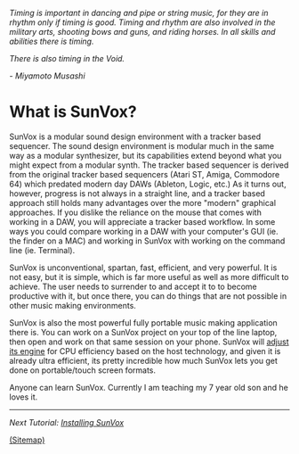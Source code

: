 _Timing is important in dancing and pipe or string music, for they are in rhythm only
if timing is good. Timing and rhythm are also involved in the military arts, shooting bows
and guns, and riding horses. In all skills and abilities there is timing._

_There is also timing in the Void._

_- Miyamoto Musashi_

# What is SunVox?

SunVox is a modular sound design environment with a tracker based sequencer. The sound design environment is modular much in the same way as a modular synthesizer, but its capabilities extend beyond what you might expect from a modular synth. The tracker based sequencer is derived from the original tracker based sequencers (Atari ST, Amiga, Commodore 64) which predated modern day DAWs (Ableton, Logic, etc.) As it turns out, however, progress is not always in a straight line, and a tracker based approach still holds many advantages over the more "modern" graphical approaches. If you dislike the reliance on the mouse that comes with working in a DAW, you will appreciate a tracker based workflow. In some ways you could compare working in a DAW with your computer's GUI (ie. the finder on a MAC) and working in SunVox with working on the command line (ie. Terminal).

SunVox is unconventional, spartan, fast, efficient, and very powerful. It is not easy, but it is simple, which is far more useful as well as more difficult to achieve. The user needs to surrender to and accept it to to become productive with it, but once there, you can do things that are not possible in other music making environments.

SunVox is also the most powerful fully portable music making application there is. You can work on a SunVox project on your top of the line laptop, then open and work on that same session on your phone. SunVox will [adjust its engine](http://www.warmplace.ru/wiki/doku.php?id=sunvox:manual_en#comparison_of_different_versions) for CPU efficiency based on the host technology, and given it is already ultra efficient, its pretty incredible how much SunVox lets you get done on portable/touch screen formats.

Anyone can learn SunVox. Currently I am teaching my 7 year old son and he loves it. 

---

_Next Tutorial: [Installing SunVox](../b--Installing-SunVox)_

[(Sitemap)](https://github.com/way-of-the-sunvox/Way-of-the-SunVox/blob/master/Sitemap.md)
